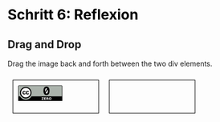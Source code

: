 <h1 style="color:#000000">Schritt 6: Reflexion</h1>

<style>
#div1, #div2 {
  float: left;
  width: 150px;
  height: 45px;
  margin: 10px;
  padding: 10px;
  border: 1px solid black;
}
</style>
<script>
function allowDrop(ev) {
  ev.preventDefault();
}

function drag(ev) {
  ev.dataTransfer.setData("text", ev.target.id);
}

function drop(ev) {
  ev.preventDefault();
  var data = ev.dataTransfer.getData("text");
  ev.target.appendChild(document.getElementById(data));
}
</script>

<h2>Drag and Drop</h2>
<p>Drag the image back and forth between the two div elements.</p>

<div id="div1" ondrop="drop(event)" ondragover="allowDrop(event)">
  <img src="images/creative-commons_cc-zero.svg" draggable="true" ondragstart="drag(event)" id="drag1" width="88" height="31">
</div>

<div id="div2" ondrop="drop(event)" ondragover="allowDrop(event)"></div>



